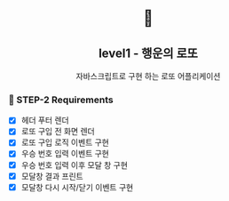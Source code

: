 <h1 align="middle">🎱</h1>
<h2 align="middle">level1 - 행운의 로또</h2>
<p align="middle">자바스크립트로 구현 하는 로또 어플리케이션</p>

### 🚩 STEP-2 Requirements

- [x] 헤더 푸터 렌더
- [x] 로또 구입 전 화면 렌더
- [x] 로또 구입 로직 이벤트 구현
- [x] 우승 번호 입력 이벤트 구현
- [x] 우승 번호 입력 이후 모달 창 구현
- [x] 모달창 결과 프린트
- [x] 모달창 다시 시작/닫기 이벤트 구현
